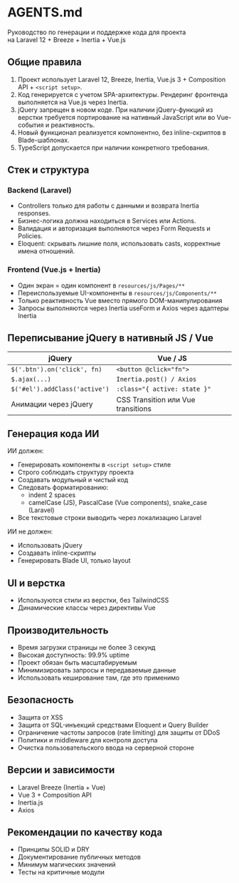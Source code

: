 
# AGENTS.md  
Руководство по генерации и поддержке кода для проекта  
на Laravel 12 + Breeze + Inertia + Vue.js

## Общие правила
1. Проект использует Laravel 12, Breeze, Inertia, Vue.js 3 + Composition API + `<script setup>`.
2. Код генерируется с учетом SPA-архитектуры. Рендеринг фронтенда выполняется на Vue.js через Inertia.
3. jQuery запрещен в новом коде. При наличии jQuery-функций из верстки требуется портирование на нативный JavaScript или во Vue-события и реактивность.
4. Новый функционал реализуется компонентно, без inline-скриптов в Blade-шаблонах.
5. TypeScript допускается при наличии конкретного требования.

## Стек и структура
### Backend (Laravel)
- Controllers только для работы с данными и возврата Inertia responses.
- Бизнес-логика должна находиться в Services или Actions.
- Валидация и авторизация выполняются через Form Requests и Policies.
- Eloquent: скрывать лишние поля, использовать casts, корректные имена отношений.

### Frontend (Vue.js + Inertia)
- Один экран = один компонент в `resources/js/Pages/**`
- Переиспользуемые UI-компоненты в `resources/js/Components/**`
- Только реактивность Vue вместо прямого DOM-манипулирования
- Запросы выполняются через Inertia useForm и Axios через адаптеры Inertia

## Переписывание jQuery в нативный JS / Vue
| jQuery | Vue / JS |
|--------|----------|
| `$('.btn').on('click', fn)` | `<button @click="fn">` |
| `$.ajax(...)` | `Inertia.post() / Axios` |
| `$('#el').addClass('active')` | `:class="{ active: state }"` |
| Анимации через jQuery | CSS Transition или Vue transitions |

## Генерация кода ИИ
ИИ должен:
- Генерировать компоненты в `<script setup>` стиле
- Строго соблюдать структуру проекта
- Создавать модульный и чистый код
- Следовать форматированию:
  - indent 2 spaces
  - camelCase (JS), PascalCase (Vue components), snake_case (Laravel)
- Все текстовые строки выводить через локализацию Laravel

ИИ не должен:
- Использовать jQuery
- Создавать inline-скрипты
- Генерировать Blade UI, только layout

## UI и верстка
- Используются стили из верстки, без TailwindCSS
- Динамические классы через директивы Vue

## Производительность
- Время загрузки страницы не более 3 секунд
- Высокая доступность: 99.9% uptime
- Проект обязан быть масштабируемым
- Минимизировать запросы и передаваемые данные
- Использовать кеширование там, где это применимо

## Безопасность
- Защита от XSS
- Защита от SQL-инъекций средствами Eloquent и Query Builder
- Ограничение частоты запросов (rate limiting) для защиты от DDoS
- Политики и middleware для контроля доступа
- Очистка пользовательского ввода на серверной стороне

## Версии и зависимости
- Laravel Breeze (Inertia + Vue)
- Vue 3 + Composition API
- Inertia.js
- Axios

## Рекомендации по качеству кода
- Принципы SOLID и DRY
- Документирование публичных методов
- Минимум магических значений
- Тесты на критичные модули

